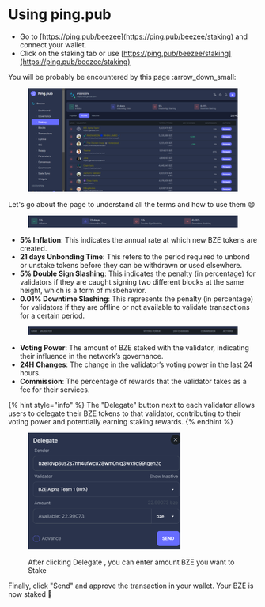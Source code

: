 # Using ping.pub

* Go to [https://ping.pub/beezee](https://ping.pub/beezee/staking) and connect your wallet.&#x20;
* Click on the staking tab or use [https://ping.pub/beezee/staking](https://ping.pub/beezee/staking)

You will be probably be encountered by this page :arrow\_down\_small:

<div align="center">

<figure><img src="../../.gitbook/assets/image (19).png" alt="" width="563"><figcaption></figcaption></figure>

</div>

Let's go about the page to understand all the terms and how to use them :smile:

<figure><img src="../../.gitbook/assets/image (20).png" alt=""><figcaption></figcaption></figure>

* **5% Inflation**: This indicates the annual rate at which new BZE tokens are created.
* **21 days Unbonding Time**: This refers to the period required to unbond or unstake tokens before they can be withdrawn or used elsewhere.
* **5% Double Sign Slashing**: This indicates the penalty (in percentage) for validators if they are caught signing two different blocks at the same height, which is a form of misbehavior.
* **0.01% Downtime Slashing**: This represents the penalty (in percentage) for validators if they are offline or not available to validate transactions for a certain period.

<figure><img src="../../.gitbook/assets/image (21).png" alt=""><figcaption></figcaption></figure>

* **Voting Power**: The amount of BZE staked with the validator, indicating their influence in the network’s governance.
* **24H Changes**: The change in the validator’s voting power in the last 24 hours.
* **Commission**: The percentage of rewards that the validator takes as a fee for their services.

{% hint style="info" %}
The "Delegate" button next to each validator allows users to delegate their BZE tokens to that validator, contributing to their voting power and potentially earning staking rewards.
{% endhint %}

<figure><img src="../../.gitbook/assets/image (22).png" alt="" width="308"><figcaption><p>After clicking Delegate , you can enter amount BZE you want to Stake</p></figcaption></figure>

Finally, click "Send" and approve the transaction in your wallet. Your BZE is now staked :tada:

